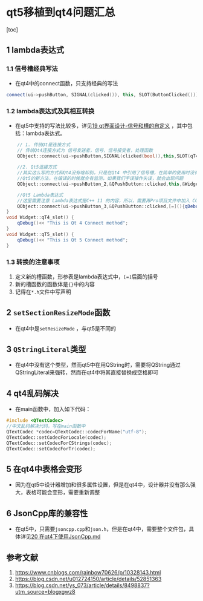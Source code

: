 # qt5移植到qt4问题汇总   

[toc]

## 1 lambda表达式   

### 1.1  信号槽经典写法   
- 在qt4中的connect函数，只支持经典的写法  

```C++
connect(ui->pushButton, SIGNAL(clicked()), this, SLOT(ButtonClicked()));  
```
### 1.2 lambda表达式及其相互转换  

- 在qt5中支持的写法比较多，详见[19 qt界面设计-信号和槽的自定义](./39-qt界面设计-信号和槽的自定义.md) ，其中包括：lambda表达式。   

```C++
    // 1. 传统Qt是连接方式
    // 传统Qt4连接方式为 信号发送者，信号，信号接受者，处理函数
    QObject::connect(ui->pushButton,SIGNAL(clicked(bool)),this,SLOT(qT4_slot()));
 
    //2. Qt5连接方式
    //其实这么写的方式和Qt4没有啥却别，只是在Qt4 中引用了信号槽，在简单的使用时没有问题，但是在庞大的工程中，信号和糟仅仅是宏替换，在编译的时候没有安全监测
    //Qt5的新方法，在编译的时候就会有监测，如果我们手误操作失误，就会出现问题
    QObject::connect(ui->pushButton_2,&QPushButton::clicked,this,&Widget::qT5_slot);

    //Qt5 Lambda表达式
    //这里需要注意 Lambda表达式是C++ 11 的内容，所以，需要再Pro项目文件中加入 CONFIG += C++ 11
    QObject::connect(ui->pushButton_3,&QPushButton::clicked,[=](){qDebug()<<"lambda 表达式";});
}
void Widget::qT4_slot() {
    qDebug()<< "This is Qt 4 Connect method";
}
void Widget::qT5_slot() {
    qDebug()<< "This is Qt 5 Connect method";
}

```

### 1.3 转换的注意事项  
1. 定义新的槽函数，形参表是lambda表达式中，`[=]`后面的括号    
2. 新的槽函数的函数体是`{}`中的内容   
3. 记得在`*.h`文件中写声明  

## 2 `setSectionResizeMode`函数   
- 在qt4中是`setResizeMode` ，与qt5是不同的   

## 3 `QStringLiteral`类型   
- 在qt4中没有这个类型，然而qt5中在用QString时，需要将QString通过QStringLiteral来强转，然而在qt4中将其直接替换成空格即可   

## 4 qt4乱码解决   
- 在main函数中，加入如下代码：   

```C++
#include <QTextCodec>
//中文乱码解决代码，写在main函数中
QTextCodec *codec=QTextCodec::codecForName("utf-8");
QTextCodec::setCodecForLocale(codec);
QTextCodec::setCodecForCStrings(codec);
QTextCodec::setCodecForTr(codec);
```

## 5 在qt4中表格会变形   
- 因为在qt5中设计器增加和很多属性设置，但是在qt4中，设计器并没有那么强大，表格可能会变形，需要重新调整  

## 6 JsonCpp库的兼容性   
- 在qt5中，只需要`jsoncpp.cpp`和`json.h`，但是在qt4中，需要整个文件包，具体详见[20 在qt4下使用JsonCpp.md](./20-在qt4下使用JsonCpp.md)      




## 参考文献   
1. https://www.cnblogs.com/rainbow70626/p/10328143.html   
2. https://blog.csdn.net/u012724150/article/details/52851363  
3. https://blog.csdn.net/ys_073/article/details/8498837?utm_source=blogxgwz8   
